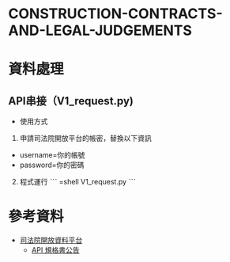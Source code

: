 # CONSTRUCTION-CONTRACTS-AND-LEGAL-JUDGEMENTS
# 資料處理
## API串接（V1_request.py)
- 使用方式
1. 申請司法院開放平台的帳密，替換以下資訊
  - username=你的帳號
  - password=你的密碼
2. 程式運行
ˋˋˋ =shell
V1_request.py
ˋˋˋ
# 參考資料
- [司法院開放資料平台](https://opendata.judicial.gov.tw/)
  - [API 規格書公告](https://opendata.judicial.gov.tw/news/detail?newsId=3035)
